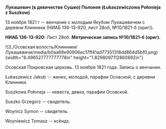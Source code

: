 **Лукашевич (в девичестве Сушко) Полонея (Łukaszewiczowa Połonieja z
Suszkow)**

13 ноября 1821 г -- венчание с молодым Якубом Лукашевичем с деревни
Клинники (НИАБ 136-13-920, лист 28об, №10/1821-б (ориг)).

**НИАБ 136-13-920:** Лист 28об. **Метрическая запись №10/1821-б
(ориг).**

![](./Осовская волость/Клинники/Лукашевичи/media/b0aa68e90906ec17ff41ad77351318dd864d5bf0.png){width="6.496527777777778in"
height="1.8298097112860892in"}

Осовская Покровская церковь. 13 ноября 1821 года. Запись о венчании.

Łukaszewicz Jakub -- жених, молодой, парафии Осовской, с деревни
Клинники.

Suszkowa Połoneja -- невеста, девка, парафии Осовской.

Suszko Grzegorz -- свидетель.

Woynicz Symon -- свидетель.

Woyniewicz Tomasz -- ксёндз.
